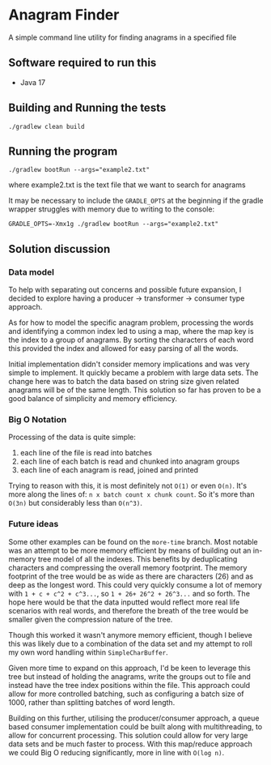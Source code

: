 # Anagram Finder

A simple command line utility for finding anagrams in a specified file

## Software required to run this

* Java 17

## Building and Running the tests

```
./gradlew clean build
```

## Running the program

```
./gradlew bootRun --args="example2.txt" 
```

where example2.txt is the text file that we want to search for anagrams

It may be necessary to include the `GRADLE_OPTS` at the beginning if the gradle wrapper struggles with memory due to
writing to the console:

```
GRADLE_OPTS=-Xmx1g ./gradlew bootRun --args="example2.txt"
```

## Solution discussion

### Data model

To help with separating out concerns and possible future expansion, I decided to explore having a producer ->
transformer -> consumer type approach.

As for how to model the specific anagram problem, processing the words and identifying a common index led to using a
map, where the map key is the index to a group of anagrams. By sorting the characters of each word this provided the
index and allowed for easy parsing of all the words.

Initial implementation didn't consider memory implications and was very simple to implement. It quickly became a problem
with large data sets. The change here was to batch the data based on string size given related anagrams will be of the
same length. This solution so far has proven to be a good balance of simplicity and memory efficiency.

### Big O Notation

Processing of the data is quite simple:

1. each line of the file is read into batches
1. each line of each batch is read and chunked into anagram groups
1. each line of each anagram is read, joined and printed

Trying to reason with this, it is most definitely not `O(1)` or even `O(n)`. It's more along the lines of: `n x batch count x
chunk count`. So it's more than `O(3n)` but considerably less than `O(n^3)`.

### Future ideas

Some other examples can be found on the `more-time` branch. Most notable was an attempt to be more memory efficient by
means of building out an in-memory tree model of all the indexes. This benefits by deduplicating characters and
compressing the overall memory footprint. The memory footprint of the tree would be as wide as there are characters (26)
and as deep as the longest word. This could very quickly consume a lot of memory with `1 + c + c^2 + c^3...`, so 
`1 + 26+ 26^2 + 26^3...` and so forth. The hope here would be that the data inputted would reflect more real life 
scenarios with real words, and therefore the breath of the tree would be smaller given the compression nature of the 
tree.

Though this worked it wasn't anymore memory efficient, though I believe this was likely due to a combination of the data
set and my attempt to roll my own word handling within `SimpleCharBuffer`.

Given more time to expand on this approach, I'd be keen to leverage this tree but instead of holding the anagrams, write
the groups out to file and instead have the tree index positions within the file. This approach could allow for more
controlled batching, such as configuring a batch size of 1000, rather than splitting batches of word length.

Building on this further, utilising the producer/consumer approach, a queue based consumer implementation could be built
along with multithreading, to allow for concurrent processing. This solution could allow for very large data sets and be
much faster to process. With this map/reduce approach we could Big O reducing significantly, more in line with
`O(log n)`.